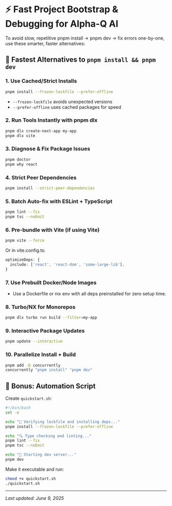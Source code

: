 # ⚡️ Fast Project Bootstrap & Debugging for Alpha-Q AI

To avoid slow, repetitive pnpm install → pnpm dev → fix errors one-by-one, use these smarter, faster alternatives:

## 🚀 Fastest Alternatives to `pnpm install && pnpm dev`

### 1. Use Cached/Strict Installs
```bash
pnpm install --frozen-lockfile --prefer-offline
```
- `--frozen-lockfile` avoids unexpected versions
- `--prefer-offline` uses cached packages for speed

### 2. Run Tools Instantly with pnpm dlx
```bash
pnpm dlx create-next-app my-app
pnpm dlx vite
```

### 3. Diagnose & Fix Package Issues
```bash
pnpm doctor
pnpm why react
```

### 4. Strict Peer Dependencies
```bash
pnpm install --strict-peer-dependencies
```

### 5. Batch Auto-fix with ESLint + TypeScript
```bash
pnpm lint --fix
pnpm tsc --noEmit
```

### 6. Pre-bundle with Vite (if using Vite)
```bash
pnpm vite --force
```
Or in vite.config.ts:
```ts
optimizeDeps: {
  include: ['react', 'react-dom', 'some-large-lib'],
}
```

### 7. Use Prebuilt Docker/Node Images
- Use a Dockerfile or nix env with all deps preinstalled for zero setup time.

### 8. Turbo/NX for Monorepos
```bash
pnpm dlx turbo run build --filter=my-app
```

### 9. Interactive Package Updates
```bash
pnpm update --interactive
```

### 10. Parallelize Install + Build
```bash
pnpm add -D concurrently
concurrently "pnpm install" "pnpm dev"
```

## 🧠 Bonus: Automation Script
Create `quickstart.sh`:
```bash
#!/bin/bash
set -e

echo "🔧 Verifying lockfile and installing deps..."
pnpm install --frozen-lockfile --prefer-offline

echo "🔍 Type checking and linting..."
pnpm lint --fix
pnpm tsc --noEmit

echo "🚀 Starting dev server..."
pnpm dev
```
Make it executable and run:
```bash
chmod +x quickstart.sh
./quickstart.sh
```

---
*Last updated: June 9, 2025*
